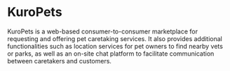 # KuroPets

KuroPets is a web-based consumer-to-consumer marketplace for requesting and offering pet caretaking services. It also provides additional functionalities such as location services for pet owners to find nearby vets or parks, as well as an on-site chat platform to facilitate communication between caretakers and customers.
